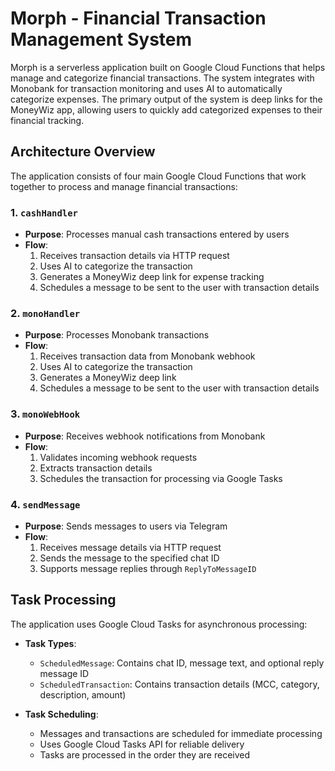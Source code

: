# Morph - Financial Transaction Management System

Morph is a serverless application built on Google Cloud Functions that helps manage and categorize financial transactions. The system integrates with Monobank for transaction monitoring and uses AI to automatically categorize expenses. The primary output of the system is deep links for the MoneyWiz app, allowing users to quickly add categorized expenses to their financial tracking.

## Architecture Overview

The application consists of four main Google Cloud Functions that work together to process and manage financial transactions:

### 1. `cashHandler`
- **Purpose**: Processes manual cash transactions entered by users
- **Flow**:
  1. Receives transaction details via HTTP request
  2. Uses AI to categorize the transaction
  3. Generates a MoneyWiz deep link for expense tracking
  4. Schedules a message to be sent to the user with transaction details

### 2. `monoHandler`
- **Purpose**: Processes Monobank transactions
- **Flow**:
  1. Receives transaction data from Monobank webhook
  2. Uses AI to categorize the transaction
  3. Generates a MoneyWiz deep link
  4. Schedules a message to be sent to the user with transaction details

### 3. `monoWebHook`
- **Purpose**: Receives webhook notifications from Monobank
- **Flow**:
  1. Validates incoming webhook requests
  2. Extracts transaction details
  3. Schedules the transaction for processing via Google Tasks

### 4. `sendMessage`
- **Purpose**: Sends messages to users via Telegram
- **Flow**:
  1. Receives message details via HTTP request
  2. Sends the message to the specified chat ID
  3. Supports message replies through `ReplyToMessageID`

## Task Processing

The application uses Google Cloud Tasks for asynchronous processing:

- **Task Types**:
  - `ScheduledMessage`: Contains chat ID, message text, and optional reply message ID
  - `ScheduledTransaction`: Contains transaction details (MCC, category, description, amount)

- **Task Scheduling**:
  - Messages and transactions are scheduled for immediate processing
  - Uses Google Cloud Tasks API for reliable delivery
  - Tasks are processed in the order they are received